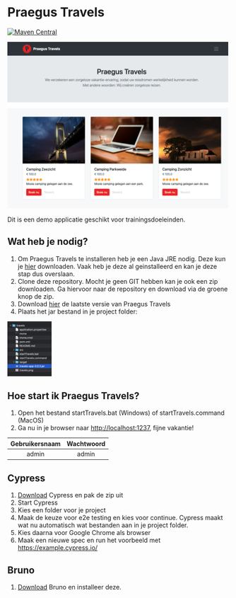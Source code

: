 # Praegus Travels

[![Maven Central](https://img.shields.io/maven-central/v/nl.praegus/travels-app.svg?maxAge=21600)](https://mvnrepository.com/artifact/nl.praegus/travels-app)

[<img src="travels.png" width="500"/>](travels.png)

Dit is een demo applicatie geschikt voor trainingsdoeleinden.

## Wat heb je nodig?

1. Om Praegus Travels te installeren heb je een Java JRE nodig. Deze kun je [hier](https://www.java.com/nl/download/manual.jsp) downloaden. Vaak heb je deze al geinstalleerd en kan je deze stap dus overslaan.
2. Clone deze repository. Mocht je geen GIT hebben kan je ook een zip downloaden. Ga hiervoor naar de repository en download via de groene knop de zip.
3. Download [hier](https://repo1.maven.org/maven2/nl/praegus/travels-app/0.0.3/travels-app-0.0.3.jar) de laatste versie van Praegus Travels
4. Plaats het jar bestand in je project folder:

[<img src="project.png" width="100"/>](project.png)

## Hoe start ik Praegus Travels?

1. Open het bestand startTravels.bat (Windows) of startTravels.command (MacOS)
2. Ga nu in je browser naar [http://localhost:1237](http://localhost:1237), fijne vakantie!

| Gebruikersnaam | Wachtwoord |
| :------------: | :--------: |
|     admin      |   admin    |

## Cypress

1. [Download](https://download.cypress.io/desktop) Cypress en pak de zip uit
2. Start Cypress
3. Kies een folder voor je project
4. Maak de keuze voor e2e testing en kies voor continue. Cypress maakt wat nu automatisch wat bestanden aan in je project folder.
5. Kies daarna voor Google Chrome als browser
6. Maak een nieuwe spec en run het voorbeeld met https://example.cypress.io/

## Bruno
1. [Download](https://www.usebruno.com) Bruno en installeer deze.
